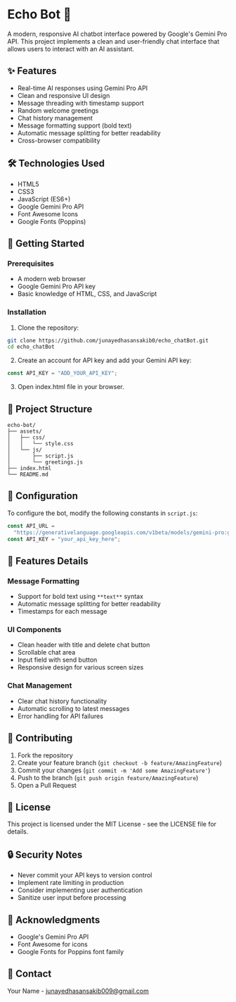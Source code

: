 # Echo Bot 🤖

A modern, responsive AI chatbot interface powered by Google's Gemini Pro API. This project implements a clean and user-friendly chat interface that allows users to interact with an AI assistant.

## ✨ Features

- Real-time AI responses using Gemini Pro API
- Clean and responsive UI design
- Message threading with timestamp support
- Random welcome greetings
- Chat history management
- Message formatting support (bold text)
- Automatic message splitting for better readability
- Cross-browser compatibility

## 🛠️ Technologies Used

- HTML5
- CSS3
- JavaScript (ES6+)
- Google Gemini Pro API
- Font Awesome Icons
- Google Fonts (Poppins)

## 🚀 Getting Started

### Prerequisites

- A modern web browser
- Google Gemini Pro API key
- Basic knowledge of HTML, CSS, and JavaScript

### Installation

1. Clone the repository:

```bash
git clone https://github.com/junayedhasansakib0/echo_chatBot.git
cd echo_chatBot
```

2. Create an account for API key and add your Gemini API key:

```javascript
const API_KEY = "ADD_YOUR_API_KEY";
```

3. Open index.html file in your browser.

## 📁 Project Structure

```
echo-bot/
├── assets/
│   ├── css/
│   │   └── style.css
│   └── js/
│       ├── script.js
│       └── greetings.js
├── index.html
└── README.md
```

## 🔧 Configuration

To configure the bot, modify the following constants in `script.js`:

```javascript
const API_URL =
  "https://generativelanguage.googleapis.com/v1beta/models/gemini-pro:generateContent";
const API_KEY = "your_api_key_here";
```

## 🎨 Features Details

### Message Formatting

- Support for bold text using `**text**` syntax
- Automatic message splitting for better readability
- Timestamps for each message

### UI Components

- Clean header with title and delete chat button
- Scrollable chat area
- Input field with send button
- Responsive design for various screen sizes

### Chat Management

- Clear chat history functionality
- Automatic scrolling to latest messages
- Error handling for API failures

## 🤝 Contributing

1. Fork the repository
2. Create your feature branch (`git checkout -b feature/AmazingFeature`)
3. Commit your changes (`git commit -m 'Add some AmazingFeature'`)
4. Push to the branch (`git push origin feature/AmazingFeature`)
5. Open a Pull Request

## 📝 License

This project is licensed under the MIT License - see the LICENSE file for details.

## 🔒 Security Notes

- Never commit your API keys to version control
- Implement rate limiting in production
- Consider implementing user authentication
- Sanitize user input before processing

## 🌟 Acknowledgments

- Google's Gemini Pro API
- Font Awesome for icons
- Google Fonts for Poppins font family

## 📧 Contact

Your Name - [junayedhasansakib009@gmail.com](mailto:junayedhasansakib009@gmail.com)
